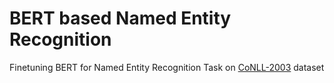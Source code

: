 # BERT based Named Entity Recognition  

Finetuning BERT for Named Entity Recognition Task on [CoNLL-2003](https://huggingface.co/datasets/conll2003) dataset
